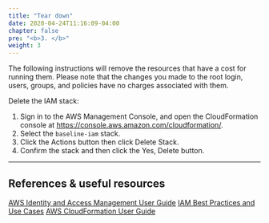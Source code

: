 ```yaml
---
title: "Tear down"
date: 2020-04-24T11:16:09-04:00
chapter: false
pre: "<b>3. </b>"
weight: 3
---
```


The following instructions will remove the resources that have a cost for running them. Please note that the changes you made to the root login, users, groups, and policies have no charges associated with them.

Delete the IAM stack:
1. Sign in to the AWS Management Console, and open the CloudFormation console at https://console.aws.amazon.com/cloudformation/.
2. Select the `baseline-iam` stack.
3. Click the Actions button then click Delete Stack.
4. Confirm the stack and then click the Yes, Delete button.

***

## References & useful resources

[AWS Identity and Access Management User Guide](https://docs.aws.amazon.com/IAM/latest/UserGuide/introduction.html)
[IAM Best Practices and Use Cases](https://docs.aws.amazon.com/IAM/latest/UserGuide/IAMBestPracticesAndUseCases.html)
[AWS CloudFormation User Guide](https://docs.aws.amazon.com/AWSCloudFormation/latest/UserGuide/Welcome.html)
